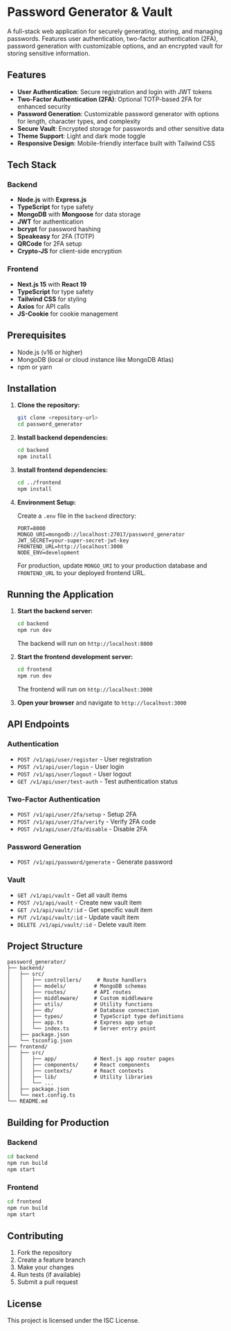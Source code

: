 # Password Generator & Vault

A full-stack web application for securely generating, storing, and managing passwords. Features user authentication, two-factor authentication (2FA), password generation with customizable options, and an encrypted vault for storing sensitive information.

## Features

- **User Authentication**: Secure registration and login with JWT tokens
- **Two-Factor Authentication (2FA)**: Optional TOTP-based 2FA for enhanced security
- **Password Generation**: Customizable password generator with options for length, character types, and complexity
- **Secure Vault**: Encrypted storage for passwords and other sensitive data
- **Theme Support**: Light and dark mode toggle
- **Responsive Design**: Mobile-friendly interface built with Tailwind CSS

## Tech Stack

### Backend
- **Node.js** with **Express.js**
- **TypeScript** for type safety
- **MongoDB** with **Mongoose** for data storage
- **JWT** for authentication
- **bcrypt** for password hashing
- **Speakeasy** for 2FA (TOTP)
- **QRCode** for 2FA setup
- **Crypto-JS** for client-side encryption

### Frontend
- **Next.js 15** with **React 19**
- **TypeScript** for type safety
- **Tailwind CSS** for styling
- **Axios** for API calls
- **JS-Cookie** for cookie management

## Prerequisites

- Node.js (v16 or higher)
- MongoDB (local or cloud instance like MongoDB Atlas)
- npm or yarn

## Installation

1. **Clone the repository:**
   ```bash
   git clone <repository-url>
   cd password_generator
   ```

2. **Install backend dependencies:**
   ```bash
   cd backend
   npm install
   ```

3. **Install frontend dependencies:**
   ```bash
   cd ../frontend
   npm install
   ```

4. **Environment Setup:**

   Create a `.env` file in the `backend` directory:
   ```env
   PORT=8000
   MONGO_URI=mongodb://localhost:27017/password_generator
   JWT_SECRET=your-super-secret-jwt-key
   FRONTEND_URL=http://localhost:3000
   NODE_ENV=development
   ```

   For production, update `MONGO_URI` to your production database and `FRONTEND_URL` to your deployed frontend URL.

## Running the Application

1. **Start the backend server:**
   ```bash
   cd backend
   npm run dev
   ```
   The backend will run on `http://localhost:8000`

2. **Start the frontend development server:**
   ```bash
   cd frontend
   npm run dev
   ```
   The frontend will run on `http://localhost:3000`

3. **Open your browser** and navigate to `http://localhost:3000`

## API Endpoints

### Authentication
- `POST /v1/api/user/register` - User registration
- `POST /v1/api/user/login` - User login
- `POST /v1/api/user/logout` - User logout
- `GET /v1/api/user/test-auth` - Test authentication status

### Two-Factor Authentication
- `POST /v1/api/user/2fa/setup` - Setup 2FA
- `POST /v1/api/user/2fa/verify` - Verify 2FA code
- `POST /v1/api/user/2fa/disable` - Disable 2FA

### Password Generation
- `POST /v1/api/password/generate` - Generate password

### Vault
- `GET /v1/api/vault` - Get all vault items
- `POST /v1/api/vault` - Create new vault item
- `GET /v1/api/vault/:id` - Get specific vault item
- `PUT /v1/api/vault/:id` - Update vault item
- `DELETE /v1/api/vault/:id` - Delete vault item

## Project Structure

```
password_generator/
├── backend/
│   ├── src/
│   │   ├── controllers/     # Route handlers
│   │   ├── models/         # MongoDB schemas
│   │   ├── routes/         # API routes
│   │   ├── middleware/     # Custom middleware
│   │   ├── utils/          # Utility functions
│   │   ├── db/             # Database connection
│   │   ├── types/          # TypeScript type definitions
│   │   ├── app.ts          # Express app setup
│   │   └── index.ts        # Server entry point
│   ├── package.json
│   └── tsconfig.json
├── frontend/
│   ├── src/
│   │   ├── app/            # Next.js app router pages
│   │   ├── components/     # React components
│   │   ├── contexts/       # React contexts
│   │   ├── lib/            # Utility libraries
│   │   └── ...
│   ├── package.json
│   └── next.config.ts
└── README.md
```

## Building for Production

### Backend
```bash
cd backend
npm run build
npm start
```

### Frontend
```bash
cd frontend
npm run build
npm start
```

## Contributing

1. Fork the repository
2. Create a feature branch
3. Make your changes
4. Run tests (if available)
5. Submit a pull request

## License

This project is licensed under the ISC License.